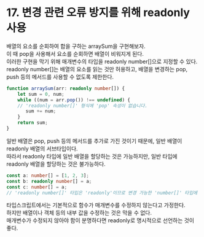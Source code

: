 # 17. 변경 관련 오류 방지를 위해 readonly 사용

배열의 요소를 순회하여 합을 구하는 arraySum을 구현해보자.  
이 때 pop을 사용해서 요소를 순회하면 배열이 비워지게 된다.  
이러한 구현을 막기 위해 매개변수의 타입을 readonly number[]으로 지정할 수 있다.  
readonly number[]는 배열의 요소를 읽는 것만 허용하고, 배열을 변경하는 pop, push 등의 메서드를 사용할 수 없도록 제한한다.

```ts
function arraySum(arr: readonly number[]) {
    let sum = 0, num;
    while ((num = arr.pop()) !== undefined) {
    // 'readonly number[]' 형식에 'pop' 속성이 없습니다.
       sum += num;
    }
    return sum;
}
```

일반 배열은 pop, push 등의 메서드를 추가로 가진 것이기 때문에, 일반 배열이 readonly 배열의 서브타입이다.  
따라서 readonly 타입에 일반 배열을 할당하는 것은 가능하지만, 일반 타입에 readonly 배열을 할당하는 것은 불가능하다.

```ts
const a: number[] = [1, 2, 3];
const b: readonly number[] = a;
const c: number[] = a;
// 'readonly number[]' 타입은 'readonly'이므로 변경 가능한 'number[]' 타입에 할당될 수 없습니다.
```

타입스크립트에서는 기본적으로 함수가 매개변수를 수정하지 않는다고 가정한다.  
하지만 배열이나 객체 등의 내부 값을 수정하는 것은 막을 수 없다.  
매개변수가 수정되지 않아야 함이 분명하다면 readonly로 명시적으로 선언하는 것이 좋다.


















